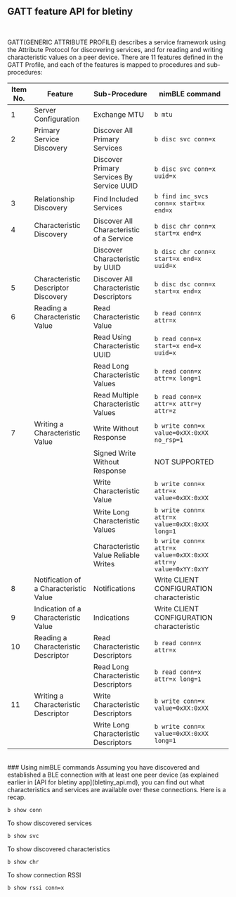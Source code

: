 ## GATT feature API for bletiny

<br>

GATT(GENERIC ATTRIBUTE PROFILE) describes a service framework using the Attribute Protocol for discovering services, and for reading and writing characteristic values on a peer device. There are 11 features defined in the GATT Profile, and each of the features is mapped to procedures and sub-procedures: 

|**Item No.** | **Feature** | **Sub-Procedure** | **nimBLE command** |
|----|---------|---------------|------|
| 1  | Server Configuration | Exchange MTU | `b mtu` | 
| 2 | Primary Service Discovery | Discover All Primary Services | `b disc svc conn=x` | 
|   |   | Discover Primary Services By Service UUID | `b disc svc conn=x uuid=x` |
| 3  | Relationship Discovery | Find Included Services | `b find inc_svcs conn=x start=x end=x` |
| 4 | Characteristic Discovery | Discover All Characteristic of a Service | `b disc chr conn=x start=x end=x` |
|   |   | Discover Characteristic by UUID | `b disc chr conn=x start=x end=x uuid=x` |
| 5  | Characteristic Descriptor Discovery | Discover All Characteristic Descriptors | `b disc dsc conn=x start=x end=x` |
| 6 | Reading a Characteristic Value | Read Characteristic Value | `b read conn=x attr=x` |
|   |   | Read Using Characteristic UUID | `b read conn=x start=x end=x uuid=x` |
|   |   | Read Long Characteristic Values | `b read conn=x attr=x long=1` |
|   |   | Read Multiple Characteristic Values | `b read conn=x attr=x attr=y attr=z` |
| 7  | Writing a Characteristic Value  | Write Without Response | `b write conn=x value=0xXX:0xXX no_rsp=1` |
|   |   | Signed Write Without Response | NOT SUPPORTED |
|   |   | Write Characteristic Value | `b write conn=x attr=x value=0xXX:0xXX` |
|   |   | Write Long Characteristic Values | `b write conn=x attr=x value=0xXX:0xXX long=1` |
|   |   | Characteristic Value Reliable Writes | `b write conn=x attr=x value=0xXX:0xXX attr=y value=0xYY:0xYY` |
| 8 | Notification of a Characteristic Value | Notifications | Write CLIENT CONFIGURATION characteristic |
| 9 | Indication of a Characteristic Value | Indications | Write CLIENT CONFIGURATION characteristic |
| 10| Reading a Characteristic Descriptor | Read Characteristic Descriptors | `b read conn=x attr=x` |
|   |   | Read Long Characteristic Descriptors | `b read conn=x attr=x long=1` |
| 11 | Writing a Characteristic Descriptor | Write Characteristic Descriptors | `b write conn=x value=0xXX:0xXX` |
|   |   | Write Long Characteristic Descriptors | `b write conn=x value=0xXX:0xXX long=1` |


<br>
### Using nimBLE commands
Assuming you have discovered and established a BLE connection with at least one peer device (as explained earlier in [API for bletiny app](bletiny_api.md), you can find out what characteristics and services are available over these connections. Here is a recap.

```
b show conn
```
To show discovered services
```
b show svc
```

To show discovered characteristics
```
b show chr
```

To show connection RSSI
```
b show rssi conn=x
```